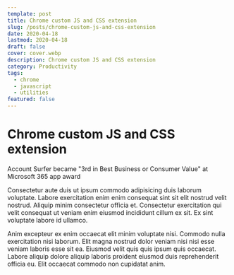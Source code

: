 ```yaml
---
template: post
title: Chrome custom JS and CSS extension
slug: /posts/chrome-custom-js-and-css-extension
date: 2020-04-18
lastmod: 2020-04-18
draft: false
cover: cover.webp
description: Chrome custom JS and CSS extension
category: Productivity
tags: 
  - chrome
  - javascript
  - utilities
featured: false
---
```


# Chrome custom JS and CSS extension

Account Surfer became "3rd in Best Business or Consumer Value" at Microsoft 365 app award

Consectetur aute duis ut ipsum commodo adipisicing duis laborum voluptate. Labore exercitation enim enim consequat sint sit elit nostrud velit nostrud. Aliquip minim consectetur officia et. Consectetur exercitation qui velit consequat ut veniam enim eiusmod incididunt cillum ex sit. Ex sint voluptate labore id ullamco.

Anim excepteur ex enim occaecat elit minim voluptate nisi. Commodo nulla exercitation nisi laborum. Elit magna nostrud dolor veniam nisi nisi esse veniam laboris esse sit ea. Eiusmod velit quis quis ipsum quis occaecat. Labore aliquip dolore aliquip laboris proident eiusmod duis reprehenderit officia eu. Elit occaecat commodo non cupidatat anim.
